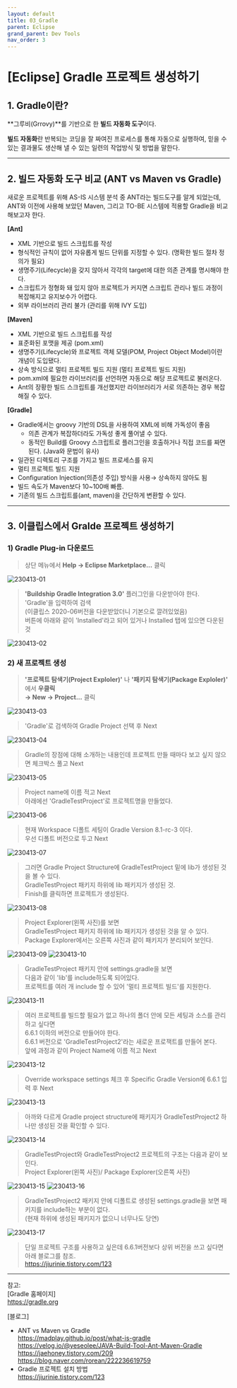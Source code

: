 ```yaml
---
layout: default
title: 03_Gradle
parent: Eclipse
grand_parent: Dev Tools
nav_order: 3
---
```


# [Eclipse] Gradle 프로젝트 생성하기  


## 1. Gradle이란?  

**그루비(Grrovy)**를 기반으로 한 **빌드 자동화 도구**이다.  


**빌드 자동화**란 반복되는 코딩을 잘 짜여진 프로세스를 통해 자동으로 실행하여, 믿을 수 있는 결과물도 생산해 낼 수 있는 일련의 작업방식 및 방법을 말한다.  

<hr/>

## 2. 빌드 자동화 도구 비교 (ANT vs Maven vs Gradle)  

새로운 프로젝트를 위해 AS-IS 시스템 분석 중 ANT라는 빌드도구를 알게 되었는데,  
ANT와 이전에 사용해 보았던 Maven, 그리고 TO-BE 시스템에 적용할 Gradle을 비교해보고자 한다.  

**[Ant]**
* XML 기반으로 빌드 스크립트를 작성
* 형식적인 규칙이 없어 자유롭게 빌드 단위를 지정할 수 있다. (명확한 빌드 절차 정의가 필요)
* 생명주기(Lifecycle)을 갖지 않아서 각각의 target에 대한 의존 관계를 명시해야 한다.
* 스크립트가 정형화 돼 있지 않아 프로젝트가 커지면 스크립트 관리나 빌드 과정이 복잡해지고 유지보수가 어렵다.
* 외부 라이브러리 관리 불가 (관리를 위해 IVY 도입)

**[Maven]**
* XML 기반으로 빌드 스크립트를 작성
* 표준화된 포맷을 제공 (pom.xml)
* 생명주기(Lifecycle)와 프로젝트 객체 모델(POM, Project Object Model)이란 개념이 도입됐다.
* 상속 방식으로  멀티 프로젝트 빌드 지원 (멀티 프로젝트 빌드 지원)
* pom.xml에 필요한 라이브러리를 선언하면 자동으로 해당 프로젝트로 불러온다.
* Ant의 장황한 빌드 스크립트를 개선했지만 라이브러리가 서로 의존하는 경우 복잡해질 수 있다.

**[Gradle]**
* Gradle에서는 groovy 기반의 DSL을 사용하여 XML에 비해 가독성이 좋음
    * 의존 관계가 복잡하더라도 가독성 좋게 풀어낼 수 있다.
    * 동적인 Build를 Groovy 스크립트로 플러그인을 호출하거나 직접 코드를 짜면 된다. (Java와 문법이 유사)
* 일관된 디렉토리 구조를 가지고 빌드 프로세스를 유지
* 멀티 프로젝트 빌드 지원
* Configuration Injection(의존성 주입) 방식을 사용→ 상속하지 않아도 됨
* 빌드 속도가 Maven보다 10~100배 빠름.
* 기존의 빌드 스크립트를(ant, maven)을 간단하게 변환할 수 있다.

<hr/>

## 3. 이클립스에서 Gralde 프로젝트 생성하기  

### 1) Gradle Plug-in 다운로드  

> 상단 메뉴에서 **Help → Eclipse Marketplace...** 클릭  

![230413-01](https://user-images.githubusercontent.com/44853626/231641546-b3709472-daf8-43d9-8af7-c9a96c4a4916.png)  

> **'Buildship Gradle Integration 3.0'** 플러그인을 다운받아야 한다.  
> 'Gradle'을 입력하여 검색  
> (이클립스 2020-06버전을 다운받았더니 기본으로 깔려있었음)  
> 버튼에 아래와 같이 'Installed'라고 되어 있거나 Installed 탭에 있으면 다운된 것  

![230413-02](https://user-images.githubusercontent.com/44853626/231641577-5cb9c70a-61ec-4953-9bc3-e7c35de95664.png)  


### 2) 새 프로젝트 생성  

> **'프로젝트 탐색기(Project Exploler)'** 나 **'패키지 탐색기(Package Exploler)'** 에서 **우클릭  
> → New → Project...**  클릭  

![230413-03](https://user-images.githubusercontent.com/44853626/231641588-a580f27e-e979-4da0-a316-b24fb7dfe6d2.png)  

> 'Gradle'로 검색하여 Gradle Project 선택 후 Next  

![230413-04](https://user-images.githubusercontent.com/44853626/231641627-5c8cc6d1-3676-4552-8c14-f76b981db691.png)  

> Gradle의 장점에 대해 소개하는 내용인데 프로젝트 만들 때마다 보고 싶지 않으면 체크박스 풀고 Next  

![230413-05](https://user-images.githubusercontent.com/44853626/231641658-ec8f1fb5-6592-439b-813f-65190e523e56.png)  

> Project name에 이름 적고 Next  
> 아래에선 'GradleTestProject'로 프로젝트명을 만들었다.  

![230413-06](https://user-images.githubusercontent.com/44853626/231644186-783d7e96-9006-439b-9c52-2656cfe17efc.png)

> 현재 Workspace 디폴트 세팅이 Gradle Version 8.1-rc-3 이다.  
> 우선 디폴트 버전으로 두고 Next  

![230413-07](https://user-images.githubusercontent.com/44853626/231644190-77e0d1ba-8f8e-4912-b73e-bfbc0a0c5841.png)  

> 그러면 Gradle Project Structure에 GradleTestProject 밑에 lib가 생성된 것을 볼 수 있다.  
> GradleTestProject 패키지 하위에 lib 패키지가 생성된 것.  
> Finish를 클릭하면 프로젝트가 생성된다.  

![230413-08](https://user-images.githubusercontent.com/44853626/231644191-2d8af5b3-f1e3-49d8-9855-261b32b781d4.png)

> Project Explorer(왼쪽 사진)를 보면  
> GradleTestProject 패키지 하위에 lib 패키지가 생성된 것을 알 수 있다.  
> Package Explorer에서는 오른쪽 사진과 같이 패키지가 분리되어 보인다.  

![230413-09](https://user-images.githubusercontent.com/44853626/231644194-208d006c-cbb8-4d02-8c5e-7215399a704c.png) 
![230413-10](https://user-images.githubusercontent.com/44853626/231644196-f7cdf4f8-3789-4ece-bf4f-2bcc88b2057c.png)  

> GradleTestProject 패키지 안에 settings.gradle을 보면  
> 다음과 같이 'lib'를 include하도록 되어있다.  
> 프로젝트를 여러 개 include 할 수 있어 '멀티 프로젝트 빌드'를 지원한다.  

![230413-11](https://user-images.githubusercontent.com/44853626/231644198-4deeff61-c4bd-4bb8-8a31-c1db0f42de68.png)  

> 여러 프로젝트를 빌드할 필요가 없고 하나의 폴더 안에 모든 세팅과 소스를 관리하고 싶다면  
> 6.6.1 이하의 버전으로 만들어야 한다.  
> 6.6.1 버전으로 'GradleTestProject2'라는 새로운 프로잭트를 만들어 본다.  
> 앞에 과정과 같이 Project Name에 이름 적고 Next  

![230413-12](https://user-images.githubusercontent.com/44853626/231644204-0d34d7c2-e6f0-45b5-bc63-3ec01498f7b7.png)  

> Override workspace settings 체크 후 Specific Gradle Version에 6.6.1 입력 후 Next  

![230413-13](https://user-images.githubusercontent.com/44853626/231644207-12520eb0-8a31-49a9-b95c-2488c3ce9465.png)  

> 아까와 다르게 Gradle project structure에 패키지가 GradleTestProject2 하나만 생성된 것을 확인할 수 있다.  

![230413-14](https://user-images.githubusercontent.com/44853626/231644209-4891bf91-c368-408a-81c3-bcdaf40f541a.png)  

> GradleTestProject와 GradleTestProject2 프로젝트의 구조는 다음과 같이 보인다.  
> Project Explorer(왼쪽 사진)/ Package Explorer(오른쪽 사진)  

![230413-15](https://user-images.githubusercontent.com/44853626/231644211-7b2a5aa3-b3ad-4511-86bd-0963765c578a.png) 
![230413-16](https://user-images.githubusercontent.com/44853626/231644212-59249d3b-aa73-479d-81b9-5e3562362637.png)  

> GradleTestProject2 패키지 안에 디폴트로 생성된 settings.gradle을 보면 패키지를 include하는 부분이 없다.  
> (현재 하위에 생성된 패키지가 없으니 너무나도 당연)  

![230413-17](https://user-images.githubusercontent.com/44853626/231644213-b4e6324d-af2f-4490-b447-3d102e1730f8.png)  

> 단일 프로젝트 구조를 사용하고 싶은데 6.6.1버전보다 상위 버전을 쓰고 싶다면 아래 블로그를 참조.  
> https://jiurinie.tistory.com/123  

<hr/>

참고:  
[Gradle 홈페이지]  
https://gradle.org  


[블로그]  
- ANT vs Maven vs Gradle  
https://madplay.github.io/post/what-is-gradle  
https://velog.io/@yeseolee/JAVA-Build-Tool-Ant-Maven-Gradle  
https://jaehoney.tistory.com/209  
https://blog.naver.com/rorean/222236619759  
- Gradle 프로젝트 설치 방법  
https://jiurinie.tistory.com/123  
